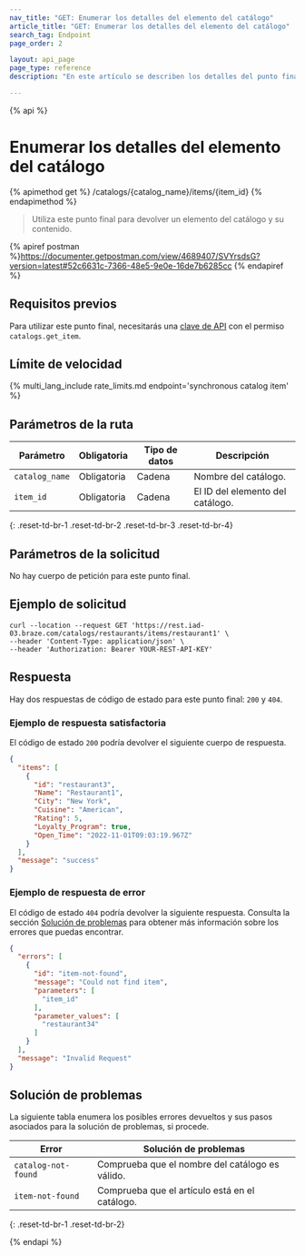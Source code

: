 ```yaml
---
nav_title: "GET: Enumerar los detalles del elemento del catálogo"
article_title: "GET: Enumerar los detalles del elemento del catálogo"
search_tag: Endpoint
page_order: 2

layout: api_page
page_type: reference
description: "En este artículo se describen los detalles del punto final Enumerar los detalles del elemento del catálogo de Braze."

---
```

{% api %}
# Enumerar los detalles del elemento del catálogo
{% apimethod get %}
/catalogs/{catalog_name}/items/{item_id}
{% endapimethod %}

> Utiliza este punto final para devolver un elemento del catálogo y su contenido.

{% apiref postman %}https://documenter.getpostman.com/view/4689407/SVYrsdsG?version=latest#52c6631c-7366-48e5-9e0e-16de7b6285cc {% endapiref %}

## Requisitos previos

Para utilizar este punto final, necesitarás una [clave de API]({{site.baseurl}}/api/basics#rest-api-key/) con el permiso `catalogs.get_item`.

## Límite de velocidad

{% multi_lang_include rate_limits.md endpoint='synchronous catalog item' %}

## Parámetros de la ruta

| Parámetro | Obligatoria | Tipo de datos | Descripción |
|---|---|---|---|
| `catalog_name` | Obligatoria | Cadena | Nombre del catálogo. |
| `item_id` | Obligatoria | Cadena | El ID del elemento del catálogo. |
{: .reset-td-br-1 .reset-td-br-2 .reset-td-br-3 .reset-td-br-4}

## Parámetros de la solicitud

No hay cuerpo de petición para este punto final.

## Ejemplo de solicitud

```
curl --location --request GET 'https://rest.iad-03.braze.com/catalogs/restaurants/items/restaurant1' \
--header 'Content-Type: application/json' \
--header 'Authorization: Bearer YOUR-REST-API-KEY'
```

## Respuesta

Hay dos respuestas de código de estado para este punto final: `200` y `404`.

### Ejemplo de respuesta satisfactoria

El código de estado `200` podría devolver el siguiente cuerpo de respuesta.

```json
{
  "items": [
    {
      "id": "restaurant3",
      "Name": "Restaurant1",
      "City": "New York",
      "Cuisine": "American",
      "Rating": 5,
      "Loyalty_Program": true,
      "Open_Time": "2022-11-01T09:03:19.967Z"
    }
  ],
  "message": "success"
}
```

### Ejemplo de respuesta de error

El código de estado `404` podría devolver la siguiente respuesta. Consulta la sección [Solución de problemas](#troubleshooting) para obtener más información sobre los errores que puedas encontrar.

```json
{
  "errors": [
    {
      "id": "item-not-found",
      "message": "Could not find item",
      "parameters": [
        "item_id"
      ],
      "parameter_values": [
        "restaurant34"
      ]
    }
  ],
  "message": "Invalid Request"
}
```

## Solución de problemas

La siguiente tabla enumera los posibles errores devueltos y sus pasos asociados para la solución de problemas, si procede.

| Error | Solución de problemas |
| --- | --- |
| `catalog-not-found` | Comprueba que el nombre del catálogo es válido. |
| `item-not-found` | Comprueba que el artículo está en el catálogo. |
{: .reset-td-br-1 .reset-td-br-2}

{% endapi %}
